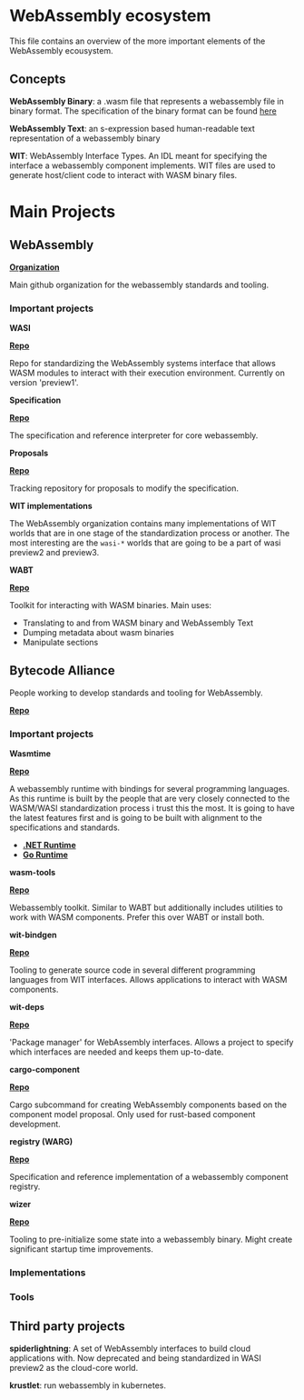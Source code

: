 # WebAssembly ecosystem
This file contains an overview of the more important elements of the WebAssembly ecousystem. 

## Concepts

__WebAssembly Binary__: a .wasm file that represents a webassembly file in binary format. The specification of the binary format can be found [here](https://webassembly.github.io/spec/core/binary/index.html)

__WebAssembly Text__: an s-expression based human-readable text representation of a webassembly binary

__WIT__: WebAssembly Interface Types. An IDL meant for specifying the interface a webassembly component implements. WIT files are used to generate host/client code to interact with WASM binary files.

# Main Projects 


## WebAssembly
[__Organization__](https://github.com/WebAssembly)

Main github organization for the webassembly standards and tooling.

### __Important projects__

__WASI__

[__Repo__](https://github.com/WebAssembly/WASI)

Repo for standardizing the WebAssembly systems interface that allows WASM modules to interact with their execution environment. Currently on version 'preview1'. 

__Specification__

[__Repo__](https://github.com/WebAssembly/spec)

The specification and reference interpreter for core webassembly.

__Proposals__

[__Repo__](https://github.com/WebAssembly/proposals)

Tracking repository for proposals to modify the specification.

__WIT implementations__

The WebAssembly organization contains many implementations of WIT worlds that are in one stage of the standardization process or another. The most interesting are the `wasi-*` worlds that are going to be a part of wasi preview2 and preview3.

__WABT__

[__Repo__](https://github.com/WebAssembly/wabt)

Toolkit for interacting with WASM binaries. Main uses:

- Translating to and from WASM binary and WebAssembly Text
- Dumping metadata about wasm binaries 
- Manipulate sections


## Bytecode Alliance
People working to develop standards and tooling for WebAssembly. 

[__Repo__](https://github.com/bytecodealliance)

### __Important projects__

__Wasmtime__

[__Repo__](https://github.com/bytecodealliance/wasmtime)

A webassembly runtime with bindings for several programming languages. As this runtime is built by the people that are very closely connected to the WASM/WASI standardization process i trust this the most. It is going to have the latest features first and is going to be built with alignment to the specifications and standards.

- [__.NET Runtime__](https://github.com/bytecodealliance/wasmtime-dotnet)
- [__Go Runtime__](https://github.com/bytecodealliance/wasmtime-go)

__wasm-tools__

[__Repo__](https://github.com/bytecodealliance/wasm-tools)

 Webassembly toolkit. Similar to WABT but additionally includes utilities to work with WASM components. Prefer this over WABT or install both.

__wit-bindgen__

[__Repo__](https://github.com/bytecodealliance/wit-bindgen)

Tooling to generate source code in several different programming languages from WIT interfaces. Allows applications to interact with WASM components.

__wit-deps__

[__Repo__](https://github.com/bytecodealliance/wit-deps)

'Package manager' for WebAssembly interfaces. Allows a project to specify which interfaces are needed and keeps them up-to-date.

__cargo-component__

[__Repo__](https://github.com/bytecodealliance/cargo-component)

Cargo subcommand for creating WebAssembly components based on the component model proposal. Only used for rust-based component development.

__registry (WARG)__

[__Repo__](https://github.com/bytecodealliance/registry)

Specification and reference implementation of a webassembly component registry.

__wizer__

[__Repo__](https://github.com/bytecodealliance/wizer)

Tooling to pre-initialize some state into a webassembly binary. Might create significant startup time improvements. 


### Implementations

### Tools

## Third party projects

__spiderlightning__: A set of WebAssembly interfaces to build cloud applications with. Now deprecated and being standardized in WASI preview2 as the cloud-core world.

__krustlet__: run webassembly in kubernetes.




